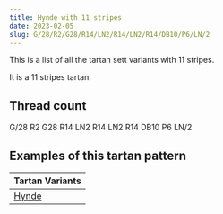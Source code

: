 ```yaml
---
title: Hynde with 11 stripes
date: 2023-02-05
slug: G/28/R2/G28/R14/LN2/R14/LN2/R14/DB10/P6/LN/2
---
```

This is a list of all the tartan sett variants with 11 stripes.

It is a 11 stripes tartan.


## Thread count
G/28 R2 G28 R14 LN2 R14 LN2 R14 DB10 P6 LN/2

## Examples of this tartan pattern

| Tartan Variants |
|---------------|
| [Hynde](/variants/g/28/r2/g28/r14/ln2/r14/ln2/r14/db10/p6/ln/2-db000050-g008000-lne0e0e0-p800080-rc00000)||

